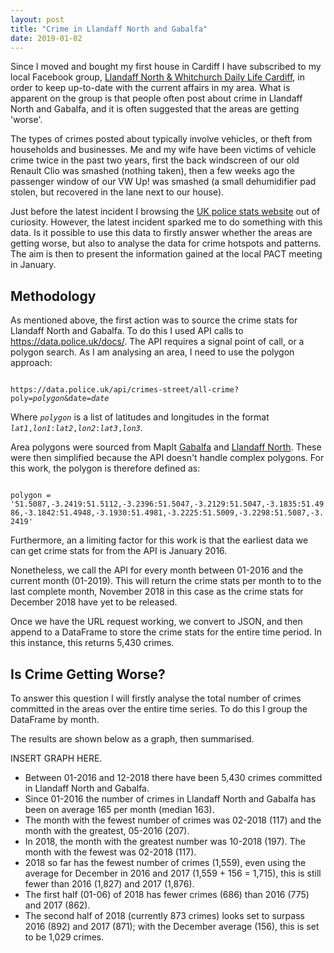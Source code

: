 ```yaml
---
layout: post
title: "Crime in Llandaff North and Gabalfa"
date: 2019-01-02
---
```


Since I moved and bought my first house in Cardiff I have subscribed to my local Facebook group, <a href="https://www.facebook.com/groups/954644197903602/?ref=bookmarks">Llandaff North & Whitchurch Daily Life Cardiff</a>, in order to keep up-to-date with the current affairs in my area. What is apparent on the group is that people often post about crime in Llandaff North and Gabalfa, and it is often suggested that the areas are getting 'worse'.

The types of crimes posted about typically involve vehicles, or theft from households and businesses. Me and my wife have been victims of vehicle crime twice in the past two years, first the back windscreen of our old Renault Clio was smashed (nothing taken), then a few weeks ago the passenger window of our VW Up! was smashed (a small dehumidifier pad stolen, but recovered in the lane next to our house).

Just before the latest incident I browsing the <a href="https://data.police.uk/docs/">UK police stats website</a> out of curiosity. However, the latest incident sparked me to do something with this data. Is it possible to use this data to firstly answer whether the areas are getting worse, but also to analyse the data for crime hotspots and patterns. The aim is then to present the information gained at the local PACT meeting in January.

<h2>Methodology</h2>

As mentioned above, the first action was to source the crime stats for Llandaff North and Gabalfa. To do this I used API calls to <a href="https://data.police.uk/docs/">https://data.police.uk/docs/</a>. The API requires a signal point of call, or a polygon search. As I am analysing an area, I need to use the polygon approach:

<code>
https://data.police.uk/api/crimes-street/all-crime?poly=<i>polygon</i>&date=<i>date</i>
</code>

Where <code><i>polygon</i></code> is a list of latitudes and longitudes in the format <code><i>lat1</i>,<i>lon1</i>:<i>lat2</i>,<i>lon2</i>:<i>lat3</i>,<i>lon3</i></code>.

Area polygons were sourced from MapIt <a href="https://mapit.mysociety.org/area/12047.html">Gabalfa</a> and <a href="https://mapit.mysociety.org/area/12046.html">Llandaff North</a>. These were then simplified because the API doesn't handle complex polygons. For this work, the polygon is therefore defined as:

<code>
polygon = '51.5087,-3.2419:51.5112,-3.2396:51.5047,-3.2129:51.5047,-3.1835:51.4986,-3.1842:51.4948,-3.1930:51.4981,-3.2225:51.5009,-3.2298:51.5087,-3.2419'
</code>

Furthermore, an a limiting factor for this work is that the earliest data we can get crime stats for from the API is January 2016.

Nonetheless, we call the API for every month between 01-2016 and the current month (01-2019). This will return the crime stats per month to to the last complete month, November 2018 in this case as the crime stats for December 2018 have yet to be released.

Once we have the URL request working, we convert to JSON, and then append to a DataFrame to store the crime stats for the entire time period. In this instance, this returns 5,430 crimes.

<h2>Is Crime Getting Worse?</h2>

To answer this question I will firstly analyse the total number of crimes committed in the areas over the entire time series. To do this I group the DataFrame by month.

The results are shown below as a graph, then summarised.

INSERT GRAPH HERE.

<ul>
<li>Between 01-2016 and 12-2018 there have been 5,430 crimes committed in Llandaff North and Gabalfa.</li>
<li>Since 01-2016 the number of crimes in Llandaff North and Gabalfa has been on average 165 per month (median 163).</li>
<li>The month with the fewest number of crimes was 02-2018 (117) and the month with the greatest, 05-2016 (207).</li>
<li>In 2018, the month with the greatest number was 10-2018 (197). The month with the fewest was 02-2018 (117).</li>
<li>2018 so far has the fewest number of crimes (1,559), even using the average for December in 2016 and 2017 (1,559 + 156 = 1,715), this is still fewer than 2016 (1,827) and 2017 (1,876).</li>
<li>The first half (01-06) of 2018 has fewer crimes (686) than 2016 (775) and 2017 (862).</li>
<li>The second half of 2018 (currently 873 crimes) looks set to surpass 2016 (892) and 2017 (871); with the December average (156), this is set to be 1,029 crimes.</li>
</ul>
